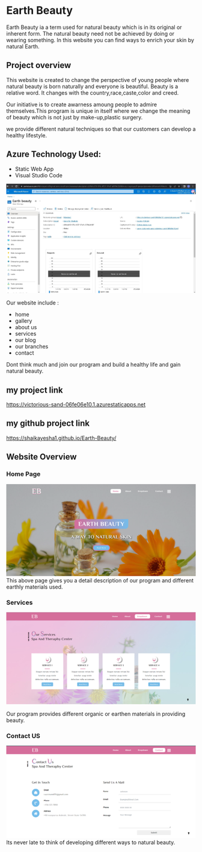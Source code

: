 # Earth Beauty

Earth Beauty ia a term used for natural beauty which is in its original or inherent form.
The natural beauty need not be achieved by doing or wearing something. 
In this website you can find ways to enrich your skin by natural Earth.

## Project overview
This website is created to change the perspective of young people where natural beauty is born naturally and everyone is beautiful.
Beauty is a relative word. It changes with the country,race,caste,color and creed.

Our initiative is to create awarness amoung people to admire themselves.This program is unique in itself where we change the meaning of beauty which is not just by make-up,plastic surgery.

 we provide different natural techniques so that our customers can develop a healthy lifestyle.
 
 ## Azure Technology Used:
 * Static Web App
 * Visual Studio Code
 
 ![static Web app](https://github.com/Shaikayesha1/Earth-Beauty/blob/master/images/MS%20Static%20-%20Earth%20Beauty.jpg)
 
 
 Our website include : 
 * home 
 * gallery
 * about us 
 * services 
 * our blog 
 * our branches 
 * contact 

 Dont think much and join our program and build a healthy life and gain natural beauty.

## my project link

https://victorious-sand-06fe06e10.1.azurestaticapps.net

## my github project link 

https://shaikayesha1.github.io/Earth-Beauty/ 



## Website Overview 

### Home Page 

![website home page](https://github.com/Shaikayesha1/Earth-Beauty/blob/master/EB%20home%20Page.png?raw=true)
This above page gives you a detail description of our program and different earthly materials used.

### Services 
![website home page](https://github.com/Shaikayesha1/Earth-Beauty/blob/master/ed%20services.png?raw=true)

Our program provides different organic or earthen materials in providing beauty.

### Contact US

![website home page](https://github.com/Shaikayesha1/Earth-Beauty/blob/master/ed%20contact.png?raw=true)
Its never late to think of developing different ways to natural beauty.





